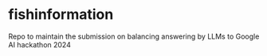 # fishinformation
Repo to maintain the submission on balancing answering by LLMs to Google AI hackathon 2024
